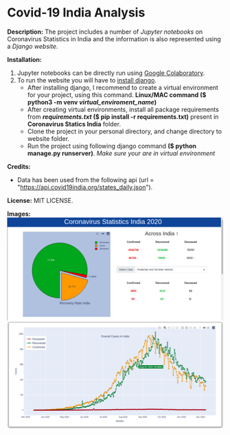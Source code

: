# Covid-19 India Analysis
**Description:** The project includes a number of _Jupyter notebooks_ on Coronavirus Statistics in India and the information is also represented using a _Django website_.

**Installation:** 
1. Jupyter notebooks can be directly run using [Google Colaboratory](https://colab.research.google.com/).
2. To run the website you will have to [install django](https://docs.djangoproject.com/en/3.1/topics/install/).
   * After installing django, I recommend to create a virtual environment for your project, using this command. **Linux/MAC command ($ python3 -m venv _virtual_enviroment_name_)**
   * After creating virtual environments, install all package requirements from **_requirements.txt_ ($ pip install -r requirements.txt)** present in **Coronavirus Statics India** folder.
   * Clone the project in your personal directory, and change directory to website folder.
   * Run the project using following django command **($ python manage.py runserver)**. _Make sure your are in virtual environment_

**Credits:**
   * Data has been used from the following api (url = "https://api.covid19india.org/states_daily.json").

**License:** MIT LICENSE.

**Images:**
 ![pie](Images/pie_image.png)
 ![area](Images/area.png)
    
